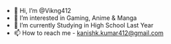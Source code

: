 - 👋 Hi, I’m @Vikng412
- 👀 I’m interested in Gaming, Anime & Manga
- 🌱 I’m currently Studying in High School Last Year
- 📫 How to reach me - kanishk.kumar412@gmail.com

<!---
Vikng412/Vikng412 is a ✨ special ✨ repository because its `README.md` (this file) appears on your GitHub profile.
You can click the Preview link to take a look at your changes.
--->
